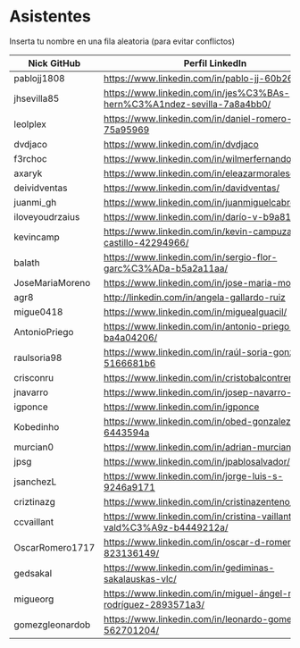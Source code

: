 # Asistentes

Inserta tu nombre en una fila aleatoria (para evitar conflictos)

| Nick GitHub     | Perfil LinkedIn                                                           |
| -------------   | ------------------------------------------------------------------------- |
| pablojj1808     | https://www.linkedin.com/in/pablo-jj-60b262132/                           |
| jhsevilla85     | https://www.linkedin.com/in/jes%C3%BAs-hern%C3%A1ndez-sevilla-7a8a4bb0/   |
| leolplex        | https://www.linkedin.com/in/daniel-romero-75a95969                        |
| dvdjaco         | https://www.linkedin.com/in/dvdjaco                                       |
| f3rchoc         | https://www.linkedin.com/in/wilmerfernandocaiza/                          |
| axaryk          | https://www.linkedin.com/in/eleazarmoralesdiaz/                           |
| deividventas    | https://www.linkedin.com/in/davidventas/                                  |
| juanmi_gh       | https://www.linkedin.com/in/juanmiguelcabrera/                            |
| iloveyoudrzaius | https://www.linkedin.com/in/darío-v-b9a819113                             |
| kevincamp       | https://www.linkedin.com/in/kevin-campuzano-castillo-42294966/            |
| balath          | https://www.linkedin.com/in/sergio-flor-garc%C3%ADa-b5a2a11aa/            |
| JoseMariaMoreno | https://www.linkedin.com/in/jose-maria-moreno/                            |
| agr8            | http://linkedin.com/in/angela-gallardo-ruiz                               |
| migue0418       | https://www.linkedin.com/in/miguealguacil/                                |
| AntonioPriego   | https://www.linkedin.com/in/antonio-priego-raya-ba4a04206/                |
| raulsoria98     | https://www.linkedin.com/in/raúl-soria-gonzález-5166681b6                 |
| crisconru       | https://www.linkedin.com/in/cristobalcontrerasrubio/                      |
| jnavarro        | https://www.linkedin.com/in/josep-navarro-soriano/                        |
| igponce         | https://www.linkedin.com/in/igponce
| Kobedinho       | https://www.linkedin.com/in/obed-gonzalez-6443594a                        |
| murcian0        | https://www.linkedin.com/in/adrian-murciano/                              |
| jpsg            | https://www.linkedin.com/in/jpablosalvador/                               |
| jsanchezL       | https://www.linkedin.com/in/jorge-luis-s-9246a9171                        |
| criztinazg      | https://www.linkedin.com/in/cristinazenteno/                              |
| ccvaillant      | https://www.linkedin.com/in/cristina-vaillant-vald%C3%A9z-b4449212a/      |
| OscarRomero1717 | https://www.linkedin.com/in/oscar-d-romero-823136149/                     |
| gedsakal        | https://www.linkedin.com/in/gediminas-sakalauskas-vlc/                    |
| migueorg        | https://www.linkedin.com/in/miguel-ángel-martín-rodríguez-2893571a3/      |
| gomezgleonardob | https://www.linkedin.com/in/leonardo-gomez-562701204/    |
